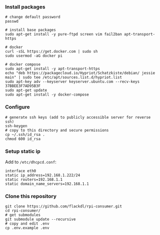 ### Install packages

	# change default password
	passwd
	
	# install base packages
	sudo apt-get install -y pure-ftpd screen vim fail2ban apt-transport-https
	
	# docker
	curl -sSL https://get.docker.com | sudo sh
	sudo usermod -aG docker pi
	
	# docker compose
	sudo apt-get install -y apt-transport-https
	echo "deb https://packagecloud.io/Hypriot/Schatzkiste/debian/ jessie main" | sudo tee /etc/apt/sources.list.d/hypriot.list
	sudo apt-key adv --keyserver keyserver.ubuntu.com --recv-keys 37BBEE3F7AD95B3F
	sudo apt-get update
	sudo apt-get install -y docker-compose
	
### Configure

	# generate ssh keys (add to publicly accessible server for reverse ssh)
	ssh-keygen
	# copy to this directory and secure permissions
	cp ~/.ssh/id_rsa .
	chmod 600 id_rsa
		
	
### Setup static ip

Add to `/etc/dhcpcd.conf`:
	
	interface eth0
	static ip_address=192.168.1.222/24
	static routers=192.168.1.1
	static domain_name_servers=192.168.1.1

### Clone this repository

    git clone https://github.com/flackdl/rpi-consumer.git
    cd rpi-consumer/
    # get submodules
    git submodule update --recursive
    # copy and edit .env
    cp .env.example .env
